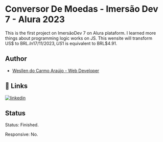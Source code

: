 
# Conversor De Moedas - Imersão Dev 7 - Alura 2023

This is the first project on ImersãoDev 7 on Alura plataform. I learned more things about programming logic works on JS. This wensite will transform US$ to BRL$. In 17/11/2023, US$1 is equivalent to BRL$4.91.
## Author

- [Wesllen do Carmo Araújo - Web Developer](https://www.github.com/WesllenAraujo)


## 🔗 Links
[![linkedin](https://img.shields.io/badge/linkedin-0A66C2?style=for-the-badge&logo=linkedin&logoColor=white)](https://www.linkedin.com/in/wesllen-do-carmo-ara%C3%BAjo-0b1115276/)


## Status

Status: Finished.

Responsive: No.

 
